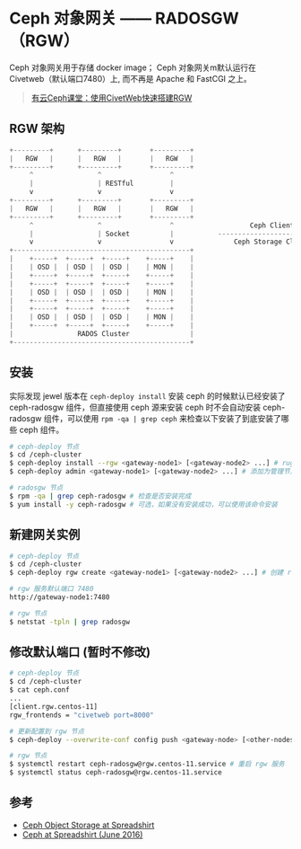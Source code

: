 # Ceph 对象网关 —— RADOSGW（RGW）

Ceph 对象网关用于存储 docker image；
Ceph 对象网关m默认运行在 Civetweb（默认端口7480）上, 而不再是 Apache 和 FastCGI 之上。

>[有云Ceph课堂：使用CivetWeb快速搭建RGW](https://www.ustack.com/blog/civetweb/?belong=industry-news)

## RGW 架构

```c
+---------+      +---------+       +---------+
|   RGW   |      |   RGW   |       |   RGW   |
+---------+      +---------+       +---------+
     ^                ^                 ^
     |                | RESTful         |
     v                v                 v
+---------+      +---------+       +---------+
|   RGW   |      |   RGW   |       |   RGW   |
+---------+      +---------+       +---------+
     ^                ^                 ^                   Ceph Client
     |                | Socket          |           -----------------------------
     v                v                 v               Ceph Storage Cluster
+--------------------------------------------+
|    +-----+  +-----+  +-----+    +-----+    |
|    | OSD |  | OSD |  | OSD |    | MON |    |
|    +-----+  +-----+  +-----+    +-----+    |
|    +-----+  +-----+  +-----+    +-----+    |
|    | OSD |  | OSD |  | OSD |    | MON |    |
|    +-----+  +-----+  +-----+    +-----+    |
|    +-----+  +-----+  +-----+    +-----+    |
|    | OSD |  | OSD |  | OSD |    | MON |    |
|    +-----+  +-----+  +-----+    +-----+    |
|                RADOS Cluster               |
+--------------------------------------------+
```



## 安装

实际发现 jewel 版本在 `ceph-deploy install` 安装 ceph 的时候默认已经安装了 ceph-radosgw 组件，但直接使用 ceph 源来安装 ceph 时不会自动安装 ceph-radosgw 组件，可以使用 `rpm -qa | grep ceph` 来检查以下安装了到底安装了哪些 ceph 组件。

```sh
# ceph-deploy 节点
$ cd /ceph-cluster
$ ceph-deploy install --rgw <gateway-node1> [<gateway-node2> ...] # ruguo
$ ceph-deploy admin <gateway-node1> [<gateway-node2> ...] # 添加为管理节点
```

```sh
# radosgw 节点
$ rpm -qa | grep ceph-radosgw # 检查是否安装完成
$ yum install -y ceph-radosgw # 可选，如果没有安装成功，可以使用该命令安装
```


## 新建网关实例

```sh
# ceph-deploy 节点
$ cd /ceph-cluster
$ ceph-deploy rgw create <gateway-node1> [<gateway-node2> ...] # 创建 rgw 实例
```

```sh
# rgw 服务默认端口 7480
http://gateway-node1:7480
```

```sh
# rgw 节点
$ netstat -tpln | grep radosgw
```

## 修改默认端口 (暂时不修改)

```sh
# ceph-deploy 节点
$ cd /ceph-cluster
$ cat ceph.conf
...
[client.rgw.centos-11]
rgw_frontends = "civetweb port=8000"
```

```sh
# 更新配置到 rgw 节点
$ ceph-deploy --overwrite-conf config push <gateway-node> [<other-nodes>]
```

```sh
# rgw 节点
$ systemctl restart ceph-radosgw@rgw.centos-11.service # 重启 rgw 服务
$ systemctl status ceph-radosgw@rgw.centos-11.service
```

## 参考

* [Ceph Object Storage at Spreadshirt](https://pt.slideshare.net/jenshadlich/ceph-object-storage-at-spreadshirt-49422450)
* [Ceph at Spreadshirt (June 2016)](https://www.slideshare.net/jenshadlich/ceph-at-spreadshirt-june-2016)